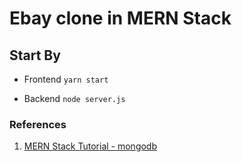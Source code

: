 # Ebay clone in MERN Stack

## Start By
- Frontend
`yarn start`


- Backend
`node server.js`




### References 

1. [MERN Stack Tutorial - mongodb](https://www.mongodb.com/languages/mern-stack-tutorial)